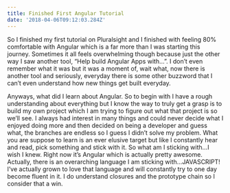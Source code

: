 ```yaml
---
title: Finished First Angular Tutorial
date: '2018-04-06T09:12:03.284Z'
---
```


So I finished my first tutorial on Pluralsight and I finished with feeling 80% comfortable with Angular which is a far more than I was starting this journey. Sometimes it all feels overwhelming though because just the other way I saw another tool, “Help build Angular Apps with…”. I don’t even remember what it was but it was a moment of, wait what, now there is another tool and seriously, everyday there is some other buzzword that I can’t even understand how new things get built everyday.

Anyways, what did I learn about Angular. So to begin with I have a rough understanding about everything but I know the way to truly get a grasp is to build my own project which I am trying to figure out what that project is so we’ll see. I always had interest in many things and could never decide what I enjoyed doing more and then decided on being a developer and guess what, the branches are endless so I guess I didn’t solve my problem. What you are suppose to learn is an ever elusive target but like I constantly hear and read, pick something and stick with it. So what am I sticking with…I wish I knew. Right now it’s Angular which is actually pretty awesome. Actually, there is an overarching language I am sticking with…JAVASCRIPT! I’ve actually grown to love that language and will constantly try to one day become fluent in it. I do understand closures and the prototype chain so I consider that a win.
